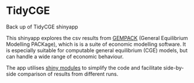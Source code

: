 # TidyCGE
Back up of TidyCGE shinyapp

This shinyapp explores the csv results from [GEMPACK](https://www.copsmodels.com/gempack.htm) (General Equilibrium Modelling PACKage), which is is a suite of economic modelling software. It is especially suitable for computable general equilibrium (CGE) models, but can handle a wide range of economic behaviour.   

The app utilises [shiny modules](https://shiny.rstudio.com/articles/modules.html) to simplify the code and facilitate side-by-side comparison of results from different runs. 

